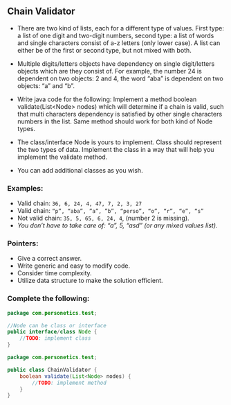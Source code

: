 ## Chain Validator
* There are two kind of lists, each for a different type of values. First type: a list of one digit and two-digit numbers, second type: a list of words and single characters consist of a-z letters (only lower case). A list can either be of the first or second type, but not mixed with both.

* Multiple digits/letters objects have dependency on single digit/letters objects which are they consist of. For example, the number 24 is dependent on two objects: 2 and 4, the word “aba” is dependent on two objects: “a” and “b”.

* Write java code for the following:
Implement a method boolean validate(List&lt;Node&gt; nodes) which will determine if a chain is valid, such that multi characters dependency is satisfied by other single characters numbers in the list. Same method should work for both kind of Node types.

* The class/interface Node is yours to implement. Class should represent the two types of data. Implement the class in a way that will help you implement the validate method.

* You can add additional classes as you wish.

### Examples:
* Valid chain: `36, 6, 24, 4, 47, 7, 2, 3, 27`
* Valid chain: `“p”, “aba”, ”a”, ”b”, “perso”, “o”, “r”, “e”, “s”`
* Not valid chain: `35, 5, 65, 6, 24, 4`, (number 2 is missing).
* *You don’t have to take care of: “a”, 5, “asd” (or any mixed values list).* 

### Pointers:
* Give a correct answer.
* Write generic and easy to modify code.
* Consider time complexity.
* Utilize data structure to make the solution efficient.

### Complete the following:

```java
package com.personetics.test;

//Node can be class or interface
public interface/class Node {
    //TODO: implement class
}
```

```java
package com.personetics.test;

public class ChainValidator {
    boolean validate(List<Node> nodes) {
        //TODO: implement method
    }
}
```